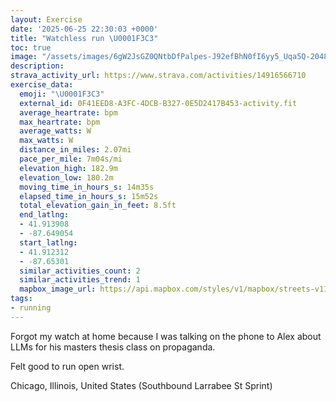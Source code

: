 ```yaml
---
layout: Exercise
date: '2025-06-25 22:30:03 +0000'
title: "Watchless run \U0001F3C3"
toc: true
image: "/assets/images/6gW2JsGZ0QNtbDfPalpes-J92efBhN0fI6yy5_Uqa5Q-2048x1536.jpg.jpeg"
description:
strava_activity_url: https://www.strava.com/activities/14916566710
exercise_data:
  emoji: "\U0001F3C3"
  external_id: 0F41EED8-A3FC-4DCB-B327-0E5D2417B453-activity.fit
  average_heartrate: bpm
  max_heartrate: bpm
  average_watts: W
  max_watts: W
  distance_in_miles: 2.07mi
  pace_per_mile: 7m04s/mi
  elevation_high: 182.9m
  elevation_low: 180.2m
  moving_time_in_hours_s: 14m35s
  elapsed_time_in_hours_s: 15m52s
  total_elevation_gain_in_feet: 8.5ft
  end_latlng:
  - 41.913908
  - -87.649054
  start_latlng:
  - 41.912312
  - -87.65301
  similar_activities_count: 2
  similar_activities_trend: 1
  mapbox_image_url: https://api.mapbox.com/styles/v1/mapbox/streets-v11/static/path-5+787af2-1.0(uly~F%60w~uOGDGEE%40MAKFEGSAAJIHSFCIWEg%40HUGGAEDKKq%40Ha%40AAEI%3F%5B%40WEiA%3FMBQ%3FML%5DDIGs%40%40CCOJG%3FMKOFO%3FEDKEOBECG%3FCECUBYJOCCC%5DI%3F%3FGPIK%5DFMEY%40WEKCODe%40Eu%40BECSD_%40JSCIJK%40IQCGOAS%40g%40AKLc%40CO%3FKCG%40%5BAQIK%3FKDa%40Aa%40HSAE%3FIGSCg%40%3FIDKA%5BBONWSB%5DEAJCCAm%40HUC%5DGID_%40ASIoBECMD%5B%3FMCOMQHQGS%40GEm%40DEEUC%7B%40Ra%40%3FMEG%40WCSNWFc%40RUASMCEWAIDM%40CFE%3FEDUAOFI%3FMFMAMBEDKAE%40YKGMASBYCYBIB%5BCSBWAI%3Fm%40Ew%40D_%40CO%3Fc%40D_%40%3Fg%40EWBQ%3FYCG%40ICIBk%40G%7DALSHKLYT%40LHL%40FBf%40ADCHAZ%3FJIJ%3FTD%60%40IF%40DD%7C%40CZDTGLCDBJEJJf%40CFHDADELC%7C%40HVEDGRB%5ECJ%40HCJF%5EEr%40BRENDRKJDf%40G~%40%3FDGFATFJ%3FJCF%3FJF%5C%40DEPED%40LCPBJAd%40%40JEL%40JEXHJALBd%40MFDN%40DCF%40HEX%40FDTAJCh%40FNALIRDJELBj%40ED%40%40D%3FPGj%40%40ZEX%40~%40EV%40RDDBFCP%3FPBj%40FLALEHAPDX%3FPEPAj%40DNAXB%5EE%60%40BHA%5EEJAH%40FLZBP),pin-s-s+e5b22e(-87.65313,41.91451),pin-s-f+89ae00(-87.64720999999992,41.913900000000055)/auto/800x800?access_token=pk.eyJ1Ijoiam9zaGJlY2ttYW4iLCJhIjoiY205eWR2aDd1MWZ6djJrbXc4a3M0bWZleiJ9.XiG9OWkNcZk2QzjJbxLB4A
tags:
- running
---
```


Forgot my watch at home because I was talking on the phone to Alex about LLMs for his masters thesis class on propaganda.

Felt good to run open wrist.

Chicago, Illinois, United States (Southbound Larrabee St Sprint)
